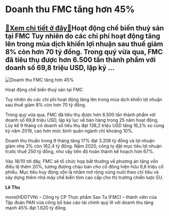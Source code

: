 Doanh thu FMC tăng hơn 45%
==========================

[:gift:Xem chi tiết ở đây:gift:](https://hddtvn.com/doanh-thu-fmc-tang-hon-45/)Hoạt động chế biến thuỷ sản tại FMC Tuy nhiên do các chi phí hoạt động tăng lên trong mùa dịch khiến lợi nhuận sau thuế giảm 8% còn hơn 70 tỷ đồng. Trong quý vừa qua, FMC đã tiêu thụ được hơn 6.500 tấn thành phẩm với doanh số 69,8 triệu USD, lập kỷ …
----------------------------------------------------------------------------------------------------------------------------------------------------------------------------------------------------------------------------------------------------------





![Doanh thu FMC tăng hơn 45%](https://hddtvn.com/wp-content/uploads/2021/01/fmc-du-kien-phat-hanh-9-trieu-co-phieu-trong-thang-6-09-.7005-2.jpg "Doanh thu FMC tăng hơn 45%")


Hoạt động chế biến thuỷ sản tại FMC



Tuy nhiên do các chi phí hoạt động tăng lên trong mùa dịch khiến lợi nhuận sau thuế giảm 8% còn hơn 70 tỷ đồng.


Trong quý vừa qua, FMC đã tiêu thụ được hơn 6.500 tấn thành phẩm với doanh số 69,8 triệu USD, lập kỷ lục về bán hàng trong 25 năm hoạt động. Lũy kế 9 tháng có doanh số tiêu thụ đạt 138,2 triệu USD tăng 16,2% so cùng kỳ năm 2019, cao hơn mức bình quân ngành chỉ khoảng 10%.


Doanh thu thuần trong 9 tháng tăng 17% đạt 3.206 tỷ đồng và lợi nhuận giảm nhẹ 3% còn 162,4 tỷ đồng. Năm 2020, công ty đặt mục tiêu lợi nhuận trước thuế 250 tỷ đồng, như vậy tiến độ hoàn thành kế hoạch hơn 67%.


Vào 18/10 tới đây, FMC sẽ tổ chức họp bất thường về phương án tăng vốn điều lệ thêm 20%, tương đương chào bán cho cổ đông hiện hữu 9,8 triệu cổ phiếu. Mục tiêu huy động vốn là nhằm mở rộng vùng nuôi theo chỉ tiêu và xây dựng thêm nhà máy chế biến tôm cao cấp cho thị trường chiến lược EU.




**Lê Thu**



more(HDDTVN) – Công ty CP Thực phẩm Sao Ta (FMC) – thành viên của Tập đoàn PAN vừa công bố báo cáo tài chính quý III với doanh thu tăng mạnh 45% đạt 1.620 tỷ đồng.

